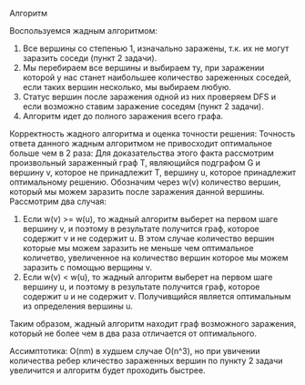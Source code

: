 Алгоритм

Воспользуемся жадным алгоритмом:
1. Все вершины со степенью 1, изначально заражены, т.к. их не могут заразить соседи (пункт 2 задачи).
2. Мы перебираем все вершины и выбираем ту, при заражении которой у нас станет наибольшее количество зареженных соседей, если таких вершин несколько, мы выбираем любую.
3. Статус вершин после заражения одной из них проверяем DFS и если возможно ставим заражение соседям (пункт 2 задачи).
4. Алгоритм идет до полного заражения всего графа.

Корректность жадного алгоритма и оценка точности решения:
Точность ответа данного жадным алгоритмом не привосходит оптимальное больше чем в 2 раза:
Для доказательства этого факта рассмотрим произвольный зараженный граф T, являющийся подграфом G и вершину v, которое не принадлежит T, вершину u, которое принадлежит оптимальному решению. Обозначим через w(v) количество вершин, который мы можем заразить после заражения данной вершины. Рассмотрим два случая:

1. Если w(v) >= w(u), то жадный алгоритм выберет на первом шаге вершину v, и поэтому в результате получится граф, которое содержит v и не содержит u. В этом случае количество вершин которые мы можем заразить не меньше чем оптимальное количетво, увеличенное на количество вершин которое мы можем заразить с помощью верщины v. 
2. Если w(v) < w(u), то жадный алгоритм выберет на первом шаге вершину u, и поэтому в результате получится граф, которое содержит u и не содержит v. Получивщийся является оптимальным из определения вершины u. 

Таким образом, жадный алгоритм находит граф возможного заражения, который не более чем в два раза отличается от оптимального.

Ассимптотика: O(nm) в худшем случае O(n^3), но при увичении количества ребер кличество зараженных вершин по пункту 2 задачи увеличится и алгоритм будет проходить быстрее.
